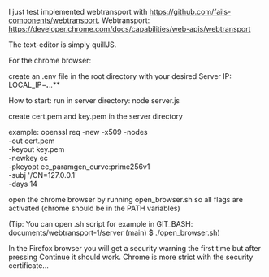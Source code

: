 I just test implemented webtransport with https://github.com/fails-components/webtransport.
Webtransport: https://developer.chrome.com/docs/capabilities/web-apis/webtransport

The text-editor is simply quillJS.

For the chrome browser:

create an .env file in the root directory with your desired Server IP:  LOCAL_IP=***.***.*.***

How to start: run in server directory: node server.js

create cert.pem and key.pem in the server directory

example: openssl req -new -x509 -nodes \
    -out cert.pem \
    -keyout key.pem \
    -newkey ec \
    -pkeyopt ec_paramgen_curve:prime256v1 \
    -subj '/CN=127.0.0.1' \
    -days 14
    
open the chrome browser by running open_browser.sh so all flags are activated (chrome should be in the PATH variables)

(Tip: You can open .sh script for example in GIT_BASH: documents/webtransport-1/server (main) $ ./open_browser.sh)

In the Firefox browser you will get a security warning the first time but after pressing Continue it should work. Chrome is more strict with the security certificate...
